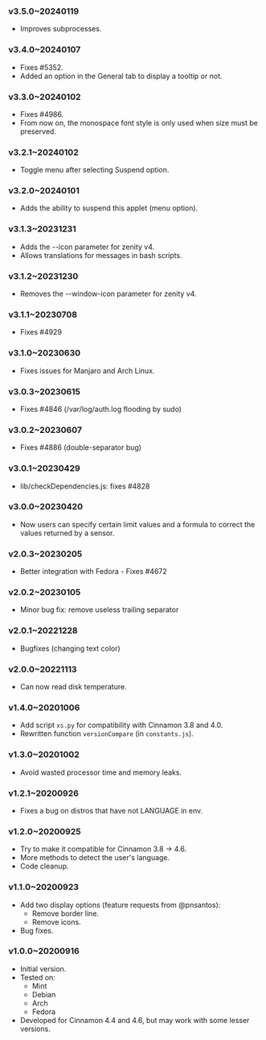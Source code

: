 ### v3.5.0~20240119
  * Improves subprocesses.

### v3.4.0~20240107
  * Fixes #5352.
  * Added an option in the General tab to display a tooltip or not.

### v3.3.0~20240102
  * Fixes #4986.
  * From now on, the monospace font style is only used when size must be preserved.

### v3.2.1~20240102
  * Toggle menu after selecting Suspend option.

### v3.2.0~20240101
  * Adds the ability to suspend this applet (menu option).

### v3.1.3~20231231
  * Adds the --icon parameter for zenity v4.
  * Allows translations for messages in bash scripts.

### v3.1.2~20231230
  * Removes the --window-icon parameter for zenity v4.

### v3.1.1~20230708
  * Fixes #4929

### v3.1.0~20230630
  * Fixes issues for Manjaro and Arch Linux.

### v3.0.3~20230615
  * Fixes #4846 (/var/log/auth.log flooding by sudo)

### v3.0.2~20230607
  * Fixes #4886 (double-separator bug)

### v3.0.1~20230429
  * lib/checkDependencies.js: fixes  #4828

### v3.0.0~20230420
  * Now users can specify certain limit values and a formula to correct the values returned by a sensor.

### v2.0.3~20230205
  * Better integration with Fedora - Fixes #4672

### v2.0.2~20230105
  * Minor bug fix: remove useless trailing separator 

### v2.0.1~20221228
  * Bugfixes (changing text color)

### v2.0.0~20221113
  * Can now read disk temperature.

### v1.4.0~20201006
  * Add script `xs.py` for compatibility with Cinnamon 3.8 and 4.0.
  * Rewritten function `versionCompare` (in `constants.js`).

### v1.3.0~20201002
  * Avoid wasted processor time and memory leaks.

### v1.2.1~20200926
  * Fixes a bug on distros that have not LANGUAGE in env.

### v1.2.0~20200925
  * Try to make it compatible for Cinnamon 3.8 -> 4.6.
  * More methods to detect the user's language.
  * Code cleanup.

### v1.1.0~20200923

  * Add two display options (feature requests from @pnsantos):
    * Remove border line.
    * Remove icons.
  * Bug fixes.

### v1.0.0~20200916

  * Initial version.
  * Tested on:
    * Mint
    * Debian
    * Arch
    * Fedora
  * Developed for Cinnamon 4.4 and 4.6, but may work with some lesser versions.

